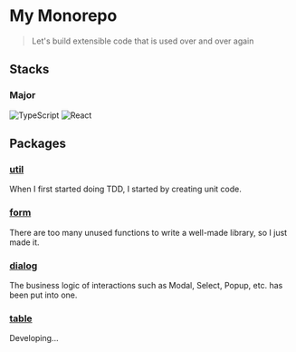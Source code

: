 # My Monorepo

> Let's build extensible code that is used over and over again

## Stacks

### Major
![TypeScript](https://img.shields.io/badge/TypeScript-3178c6?style=flat&logo=typescript&logoColor=ffffff)
![React](https://img.shields.io/badge/React-3178c6?style=flat&logo=react&logoColor=ffffff)

## Packages

### [util](https://github.com/dnlwllms/labs/tree/main/src/packages/util)

When I first started doing TDD, I started by creating unit code.

### [form](https://github.com/dnlwllms/labs/tree/main/src/packages/form)

There are too many unused functions to write a well-made library, so I just made it.

### [dialog](https://github.com/dnlwllms/labs/tree/main/src/packages/dialog)

The business logic of interactions such as Modal, Select, Popup, etc. has been put into one.

### [table](https://github.com/dnlwllms/labs/tree/main/src/packages/table)

Developing...
